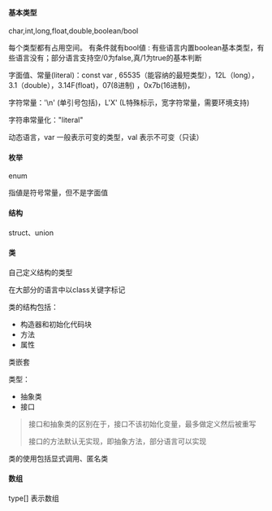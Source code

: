 #### 基本类型

char,int,long,float,double,boolean/bool

每个类型都有占用空间。 有条件就有bool値 : 有些语言内置boolean基本类型，有些语言没有；部分语言支持空/0为false,真/1为true的基本判断

字面值、常量(literal)：const var , 65535（能容纳的最短类型），12L（long），3.1（double），3.14F(float)，07(8进制) ，0x7b(16进制)，

字符常量：'\n' (单引号包括)，L'X' (L特殊标示，宽字符常量，需要环境支持)

字符串常量化："literal"

动态语言，var 一般表示可变的类型，val 表示不可变（只读）



#### 枚举

enum

指値是符号常量，但不是字面值



#### 结构

struct、union



#### 类

自己定义结构的类型  

在大部分的语言中以class关键字标记  



类的结构包括：

- 构造器和初始化代码块
- 方法
- 属性

类嵌套

类型：

- 抽象类
- 接口

> 接口和抽象类的区别在于，接口不该初始化变量，最多做定义然后被重写
>
> 接口的方法默认无实现，即抽象方法，部分语言可以实现



类的使用包括显式调用、匿名类



#### 数组

type[] 表示数组

